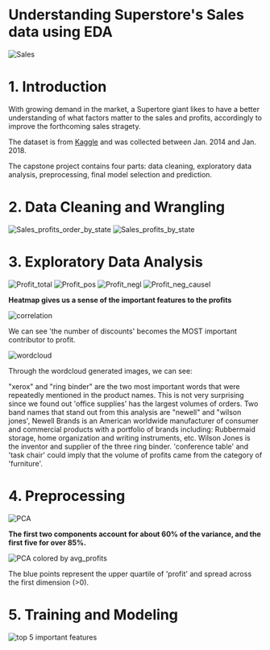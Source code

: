 
Understanding Superstore's Sales data using EDA
======================================================
  
![Sales](./images/sales.png)


# 1. Introduction

With growing demand in the market, a Supertore giant likes to have a better understanding of what factors matter to the sales and profits, accordingly to improve the forthcoming sales stragety.

The dataset is from [Kaggle](https://www.kaggle.com/datasets/vivek468/superstore-dataset-final) and was collected between Jan. 2014 and Jan. 2018.



The capstone project contains four parts: data cleaning, exploratory data analysis, preprocessing, final model selection and prediction.

# 2. Data Cleaning and Wrangling

![Sales_profits_order_by_state](./images/total_profits.png)
![Sales_profits_by_state](./images/barh_sales.png)

# 3. Exploratory Data Analysis


  
![Profit_total](./images/profit_total.png)
![Profit_pos](./images/profit_pos.png)
![Profit_negl](./images/profit_neg.png)
![Profit_neg_causel](./images/profit_2states.png)

**Heatmap gives us a sense of the important features to the profits**

![correlation](./images/heatmap.png)  

We can see 'the number of discounts' becomes the MOST important contributor to profit.


  

![wordcloud](./images/text.png)  
 
Through the wordcloud generated images, we can see:

"xerox" and "ring binder" are the two most important words that were repeatedly mentioned in the product names. This is not very surprising since we found out 'office supplies' has the largest volumes of orders.
Two band names that stand out from this analysis are "newell" and "wilson jones', Newell Brands is an American worldwide manufacturer of consumer and commercial products with a portfolio of brands including: Rubbermaid storage, home organization and writing instruments, etc. Wilson Jones is the inventor and supplier of the three ring binder.
'conference table' and 'task chair' could imply that the volume of profits came from the category of 'furniture'.


# 4. Preprocessing 
  


![PCA](./images/pca1.png)

**The first two components account for about 60% of the variance, and the first five for over 85%.**   
  
![PCA colored by avg_profits](./images/pca2.png)

The blue points represent the upper quartile of 'profit' and spread across the first dimension (>0).

# 5. Training and Modeling



![top 5 important features](./images/important_features.png)


